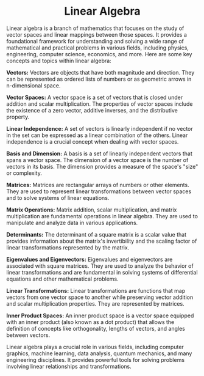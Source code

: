 <h1 align="center" id="title">Linear Algebra</h1>

Linear algebra is a branch of mathematics that focuses on the study of vector spaces and linear mappings between those spaces. It provides a foundational framework for understanding and solving a wide range of mathematical and practical problems in various fields, including physics, engineering, computer science, economics, and more. Here are some key concepts and topics within linear algebra:

**Vectors:** Vectors are objects that have both magnitude and direction. They can be represented as ordered lists of numbers or as geometric arrows in n-dimensional space.

**Vector Spaces:** A vector space is a set of vectors that is closed under addition and scalar multiplication. The properties of vector spaces include the existence of a zero vector, additive inverses, and the distributive property.

**Linear Independence:** A set of vectors is linearly independent if no vector in the set can be expressed as a linear combination of the others. Linear independence is a crucial concept when dealing with vector spaces.

**Basis and Dimension:** A basis is a set of linearly independent vectors that spans a vector space. The dimension of a vector space is the number of vectors in its basis. The dimension provides a measure of the space's "size" or complexity.

**Matrices:** Matrices are rectangular arrays of numbers or other elements. They are used to represent linear transformations between vector spaces and to solve systems of linear equations.

**Matrix Operations:** Matrix addition, scalar multiplication, and matrix multiplication are fundamental operations in linear algebra. They are used to manipulate and analyze data in various applications.

**Determinants:** The determinant of a square matrix is a scalar value that provides information about the matrix's invertibility and the scaling factor of linear transformations represented by the matrix.

**Eigenvalues and Eigenvectors:** Eigenvalues and eigenvectors are associated with square matrices. They are used to analyze the behavior of linear transformations and are fundamental in solving systems of differential equations and other mathematical problems.

**Linear Transformations:** Linear transformations are functions that map vectors from one vector space to another while preserving vector addition and scalar multiplication properties. They are represented by matrices.

**Inner Product Spaces:** An inner product space is a vector space equipped with an inner product (also known as a dot product) that allows the definition of concepts like orthogonality, lengths of vectors, and angles between vectors.

Linear algebra plays a crucial role in various fields, including computer graphics, machine learning, data analysis, quantum mechanics, and many engineering disciplines. It provides powerful tools for solving problems involving linear relationships and transformations.
